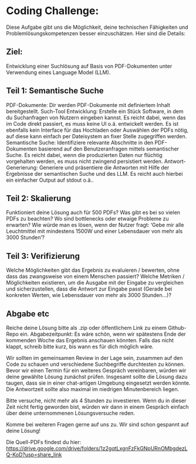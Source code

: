 # Coding Challenge:
Diese Aufgabe gibt uns die Möglichkeit, deine technischen Fähigkeiten und Problemlösungskompetenzen besser einzuschätzen. Hier sind die Details:

## Ziel:
Entwicklung einer Suchlösung auf Basis von PDF-Dokumenten unter Verwendung eines Language Model (LLM).

## Teil 1: Semantische Suche
PDF-Dokumente: Dir werden PDF-Dokumente mit definiertem Inhalt bereitgestellt.
Such-Tool Entwicklung: Erstelle ein Stück Software, in dem du Suchanfragen von Nutzern eingeben kannst. Es reicht dabei, wenn das im Code direkt passiert, es muss keine UI o.ä. entwickelt werden. Es ist ebenfalls kein Interface für das Hochladen oder Auswählen der PDFs nötig, auf diese kann einfach per Dateisystem an fixer Stelle zugegriffen werden.
Semantische Suche: Identifiziere relevante Abschnitte in den PDF-Dokumenten basierend auf den Benutzeranfragen mittels semantischer Suche. Es reicht dabei, wenn die produzierten Daten nur flüchtig vorgehalten werden, es muss nicht zwingend persistiert werden.
Antwort-Generierung: Generiere und präsentiere die Antworten mit Hilfe der Ergebnisse der semantischen Suche und des LLM. Es reicht auch hierbei ein einfacher Output auf stdout o.ä..

## Teil 2: Skalierung
Funktioniert deine Lösung auch für 500 PDFs? Was gibt es bei so vielen PDFs zu beachten? Wo sind bottlenecks oder etwaige Probleme zu erwarten?
Wie würde man es lösen, wenn der Nutzer fragt: ‘Gebe mir alle Leuchtmittel mit mindestens 1500W und einer Lebensdauer von mehr als 3000 Stunden’?

## Teil 3: Verifizierung
Welche Möglichkeiten gibt das Ergebnis zu evaluieren / bewerten, ohne dass das zwangsweise von einem Menschen passiert? Welche Metriken / Möglichkeiten existieren, um die Ausgabe mit der Eingabe zu vergleichen und sicherzustellen, dass die Antwort zur Eingabe passt (Gerade bei konkreten Werten, wie Lebensdauer von mehr als 3000 Stunden...)?

## Abgabe etc
Reiche deine Lösung bitte als .zip oder öffentlichem Link zu einem Github-Repo ein.
Abgabezeitpunkt: Es wäre schön, wenn wir spätestens Ende der kommenden Woche das Ergebnis anschauen könnten. Falls das nicht klappt, schreib bitte kurz, bis wann es für dich möglich wäre.

Wir sollten im gemeinsamen Review in der Lage sein, zusammen auf den Code zu schauen und verschiedene Suchbegriffe durchtesten zu können. Bevor wir einen Termin für ein weiteres Gespräch vereinbaren, würden wir deine gewählte Lösung zunächst prüfen.
Insgesamt sollte die Lösung dazu taugen, dass sie in einer chat-artigen Umgebung eingesetzt werden könnte. Die Antwortzeit sollte also maximal im niedrigen Minutenbereich liegen.

Bitte versuche, nicht mehr als 4 Stunden zu investieren. Wenn du in dieser Zeit nicht fertig geworden bist, würden wir dann in einem Gespräch einfach über deine unternommenen Lösungsversuche reden.

Komme bei weiteren Fragen gerne auf uns zu. Wir sind schon gespannt auf deine Lösung!

Die Quell-PDFs findest du hier: https://drive.google.com/drive/folders/1z2gqtLxgnFzFkGNpURnOMbgdezLQ-KoD?usp=share_link